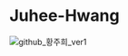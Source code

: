 # Juhee-Hwang
![github_황주희_ver1](https://user-images.githubusercontent.com/24906022/135574725-4cf58b9e-15a2-40e4-84df-143318d01cc8.png)
